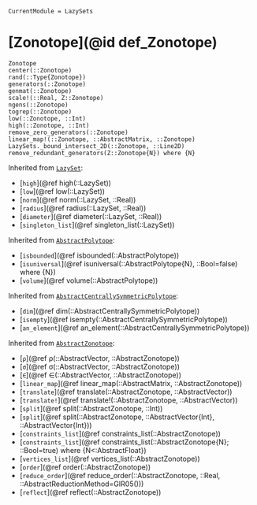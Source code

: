 ```@meta
CurrentModule = LazySets
```

# [Zonotope](@id def_Zonotope)

```@docs
Zonotope
center(::Zonotope)
rand(::Type{Zonotope})
generators(::Zonotope)
genmat(::Zonotope)
scale!(::Real, Z::Zonotope)
ngens(::Zonotope)
togrep(::Zonotope)
low(::Zonotope, ::Int)
high(::Zonotope, ::Int)
remove_zero_generators(::Zonotope)
linear_map!(::Zonotope, ::AbstractMatrix, ::Zonotope)
LazySets._bound_intersect_2D(::Zonotope, ::Line2D)
remove_redundant_generators(Z::Zonotope{N}) where {N}
```
Inherited from [`LazySet`](@ref):
* [`high`](@ref high(::LazySet))
* [`low`](@ref low(::LazySet))
* [`norm`](@ref norm(::LazySet, ::Real))
* [`radius`](@ref radius(::LazySet, ::Real))
* [`diameter`](@ref diameter(::LazySet, ::Real))
* [`singleton_list`](@ref singleton_list(::LazySet))

Inherited from [`AbstractPolytope`](@ref):
* [`isbounded`](@ref isbounded(::AbstractPolytope))
* [`isuniversal`](@ref isuniversal(::AbstractPolytope{N}, ::Bool=false) where {N})
* [`volume`](@ref volume(::AbstractPolytope))

Inherited from [`AbstractCentrallySymmetricPolytope`](@ref):
* [`dim`](@ref dim(::AbstractCentrallySymmetricPolytope))
* [`isempty`](@ref isempty(::AbstractCentrallySymmetricPolytope))
* [`an_element`](@ref an_element(::AbstractCentrallySymmetricPolytope))

Inherited from [`AbstractZonotope`](@ref):
* [`ρ`](@ref ρ(::AbstractVector, ::AbstractZonotope))
* [`σ`](@ref σ(::AbstractVector, ::AbstractZonotope))
* [`∈`](@ref ∈(::AbstractVector, ::AbstractZonotope))
* [`linear_map`](@ref linear_map(::AbstractMatrix, ::AbstractZonotope))
* [`translate`](@ref translate(::AbstractZonotope, ::AbstractVector))
* [`translate!`](@ref translate!(::AbstractZonotope, ::AbstractVector))
* [`split`](@ref split(::AbstractZonotope, ::Int))
* [`split`](@ref split(::AbstractZonotope, ::AbstractVector{Int}, ::AbstractVector{Int}))
* [`constraints_list`](@ref constraints_list(::AbstractZonotope))
* [`constraints_list`](@ref constraints_list(::AbstractZonotope{N}; ::Bool=true) where {N<:AbstractFloat})
* [`vertices_list`](@ref vertices_list(::AbstractZonotope))
* [`order`](@ref order(::AbstractZonotope))
* [`reduce_order`](@ref reduce_order(::AbstractZonotope, ::Real, ::AbstractReductionMethod=GIR05()))
* [`reflect`](@ref reflect(::AbstractZonotope))
